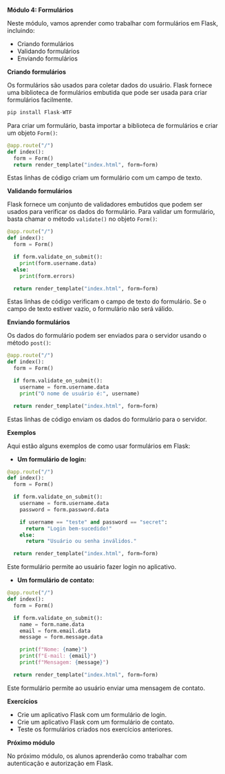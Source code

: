 **Módulo 4: Formulários**

Neste módulo, vamos aprender como trabalhar com formulários em Flask, incluindo:

* Criando formulários
* Validando formulários
* Enviando formulários

**Criando formulários**

Os formulários são usados para coletar dados do usuário. Flask fornece uma biblioteca de formulários embutida que pode ser usada para criar formulários facilmente.

```python
pip install Flask-WTF
```

Para criar um formulário, basta importar a biblioteca de formulários e criar um objeto `Form()`:

```python
@app.route("/")
def index():
  form = Form()
  return render_template("index.html", form=form)
```

Estas linhas de código criam um formulário com um campo de texto.

**Validando formulários**

Flask fornece um conjunto de validadores embutidos que podem ser usados para verificar os dados do formulário. Para validar um formulário, basta chamar o método `validate()` no objeto `Form()`:

```python
@app.route("/")
def index():
  form = Form()

  if form.validate_on_submit():
    print(form.username.data)
  else:
    print(form.errors)

  return render_template("index.html", form=form)
```

Estas linhas de código verificam o campo de texto do formulário. Se o campo de texto estiver vazio, o formulário não será válido.

**Enviando formulários**

Os dados do formulário podem ser enviados para o servidor usando o método `post()`:

```python
@app.route("/")
def index():
  form = Form()

  if form.validate_on_submit():
    username = form.username.data
    print("O nome de usuário é:", username)

  return render_template("index.html", form=form)
```

Estas linhas de código enviam os dados do formulário para o servidor.

**Exemplos**

Aqui estão alguns exemplos de como usar formulários em Flask:

* **Um formulário de login:**

```python
@app.route("/")
def index():
  form = Form()

  if form.validate_on_submit():
    username = form.username.data
    password = form.password.data

    if username == "teste" and password == "secret":
      return "Login bem-sucedido!"
    else:
      return "Usuário ou senha inválidos."

  return render_template("index.html", form=form)
```

Este formulário permite ao usuário fazer login no aplicativo.

* **Um formulário de contato:**

```python
@app.route("/")
def index():
  form = Form()

  if form.validate_on_submit():
    name = form.name.data
    email = form.email.data
    message = form.message.data

    print(f"Nome: {name}")
    print(f"E-mail: {email}")
    print(f"Mensagem: {message}")

  return render_template("index.html", form=form)
```

Este formulário permite ao usuário enviar uma mensagem de contato.

**Exercícios**

* Crie um aplicativo Flask com um formulário de login.
* Crie um aplicativo Flask com um formulário de contato.
* Teste os formulários criados nos exercícios anteriores.

**Próximo módulo**

No próximo módulo, os alunos aprenderão como trabalhar com autenticação e autorização em Flask.